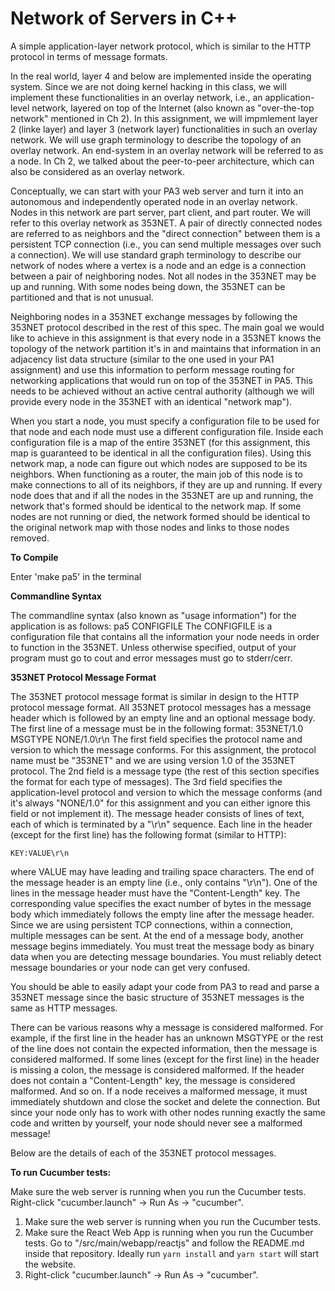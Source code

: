 # Network of Servers in C++
A simple application-layer network protocol, which is similar to the HTTP protocol in terms of message formats.

In the real world, layer 4 and below are implemented inside the operating system. Since we are not doing kernel hacking in this class, we will implement these functionalities in an overlay network, i.e., an application-level network, layered on top of the Internet (also known as "over-the-top network" mentioned in Ch 2). In this assignment, we will impmlement layer 2 (linke layer) and layer 3 (network layer) functionalities in such an overlay network. We will use graph terminology to describe the topology of an overlay network. An end-system in an overlay network will be referred to as a node. In Ch 2, we talked about the peer-to-peer architecture, which can also be considered as an overlay network.

Conceptually, we can start with your PA3 web server and turn it into an autonomous and independently operated node in an overlay network. Nodes in this network are part server, part client, and part router. We will refer to this overlay network as 353NET. A pair of directly connected nodes are referred to as neighbors and the "direct connection" between them is a persistent TCP connection (i.e., you can send multiple messages over such a connection). We will use standard graph terminology to describe our network of nodes where a vertex is a node and an edge is a connection between a pair of neighboring nodes. Not all nodes in the 353NET may be up and running. With some nodes being down, the 353NET can be partitioned and that is not unusual.

Neighboring nodes in a 353NET exchange messages by following the 353NET protocol described in the rest of this spec. The main goal we would like to achieve in this assignment is that every node in a 353NET knows the topology of the network partition it's in and maintains that information in an adjacency list data structure (similar to the one used in your PA1 assignment) and use this information to perform message routing for networking applications that would run on top of the 353NET in PA5. This needs to be achieved without an active central authority (although we will provide every node in the 353NET with an identical "network map").

When you start a node, you must specify a configuration file to be used for that node and each node must use a different configuration file. Inside each configuration file is a map of the entire 353NET (for this assignment, this map is guaranteed to be identical in all the configuration files). Using this network map, a node can figure out which nodes are supposed to be its neighbors. When functioning as a router, the main job of this node is to make connections to all of its neighbors, if they are up and running. If every node does that and if all the nodes in the 353NET are up and running, the network that's formed should be identical to the network map. If some nodes are not running or died, the network formed should be identical to the original network map with those nodes and links to those nodes removed.

**To Compile**

Enter 'make pa5' in the terminal

**Commandline Syntax**

The commandline syntax (also known as "usage information") for the application is as follows:
    pa5 CONFIGFILE
The CONFIGFILE is a configuration file that contains all the information your node needs in order to function in the 353NET.
Unless otherwise specified, output of your program must go to cout and error messages must go to stderr/cerr.

**353NET Protocol Message Format**

The 353NET protocol message format is similar in design to the HTTP protocol message format. All 353NET protocol messages has a message header which is followed by an empty line and an optional message body. The first line of a message must be in the following format:
    353NET/1.0 MSGTYPE NONE/1.0\r\n
The first field specifies the protocol name and version to which the message conforms. For this assignment, the protocol name must be "353NET" and we are using version 1.0 of the 353NET protocol. The 2nd field is a message type (the rest of this section specifies the format for each type of messages). The 3rd field specifies the application-level protocol and version to which the message conforms (and it's always "NONE/1.0" for this assignment and you can either ignore this field or not implement it).
The message header consists of lines of text, each of which is terminated by a "\r\n" sequence. Each line in the header (except for the first line) has the following format (similar to HTTP):

    KEY:VALUE\r\n
where VALUE may have leading and trailing space characters. The end of the message header is an empty line (i.e., only contains "\r\n").
One of the lines in the message header must have the "Content-Length" key. The corresponding value specifies the exact number of bytes in the message body which immediately follows the empty line after the message header. Since we are using persistent TCP connections, within a connection, multiple messages can be sent. At the end of a message body, another message begins immediately. You must treat the message body as binary data when you are detecting message boundaries. You must reliably detect message boundaries or your node can get very confused.

You should be able to easily adapt your code from PA3 to read and parse a 353NET message since the basic structure of 353NET messages is the same as HTTP messages.

There can be various reasons why a message is considered malformed. For example, if the first line in the header has an unknown MSGTYPE or the rest of the line does not contain the expected information, then the message is considered malformed. If some lines (except for the first line) in the header is missing a colon, the message is considered malformed. If the header does not contain a "Content-Length" key, the message is considered malformed. And so on. If a node receives a malformed message, it must immediately shutdown and close the socket and delete the connection. But since your node only has to work with other nodes running exactly the same code and written by yourself, your node should never see a malformed message!

Below are the details of each of the 353NET protocol messages.

**To run Cucumber tests:**

Make sure the web server is running when you run the Cucumber tests. Right-click "cucumber.launch" -> Run As -> "cucumber".
1. Make sure the web server is running when you run the Cucumber tests. 
2. Make sure the React Web App is running when you run the Cucumber tests. Go to "/src/main/webapp/reactjs" and follow the README.md inside that repository. Ideally run `yarn install` and `yarn start` will start the website.
3. Right-click "cucumber.launch" -> Run As -> "cucumber".

